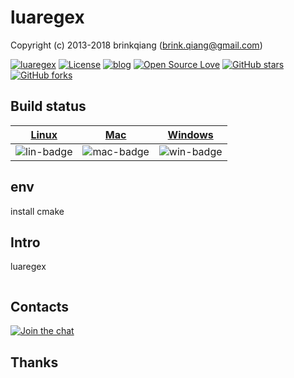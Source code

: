# luaregex

Copyright (c) 2013-2018 brinkqiang (brink.qiang@gmail.com)

[![luaregex](https://img.shields.io/badge/brinkqiang-luaregex-blue.svg?style=flat-square)](https://github.com/brinkqiang/luaregex)
[![License](https://img.shields.io/badge/license-MIT-brightgreen.svg)](https://github.com/brinkqiang/luaregex/blob/master/LICENSE)
[![blog](https://img.shields.io/badge/Author-Blog-7AD6FD.svg)](https://brinkqiang.github.io/)
[![Open Source Love](https://badges.frapsoft.com/os/v3/open-source.png)](https://github.com/brinkqiang)
[![GitHub stars](https://img.shields.io/github/stars/brinkqiang/luaregex.svg?label=Stars)](https://github.com/brinkqiang/luaregex) 
[![GitHub forks](https://img.shields.io/github/forks/brinkqiang/luaregex.svg?label=Fork)](https://github.com/brinkqiang/luaregex)

## Build status
| [Linux][lin-link] | [Mac][mac-link] | [Windows][win-link] |
| :---------------: | :----------------: | :-----------------: |
| ![lin-badge]      | ![mac-badge]       | ![win-badge]        |

[lin-badge]: https://github.com/brinkqiang/luaregex/workflows/linux/badge.svg "linux build status"
[lin-link]:  https://github.com/brinkqiang/luaregex/actions/workflows/linux.yml "linux build status"
[mac-badge]: https://github.com/brinkqiang/luaregex/workflows/mac/badge.svg "mac build status"
[mac-link]:  https://github.com/brinkqiang/luaregex/actions/workflows/mac.yml "mac build status"
[win-badge]: https://github.com/brinkqiang/luaregex/workflows/win/badge.svg "win build status"
[win-link]:  https://github.com/brinkqiang/luaregex/actions/workflows/win.yml "win build status"

## env
install cmake
## Intro
luaregex
```cpp
```
## Contacts
[![Join the chat](https://badges.gitter.im/brinkqiang/luaregex/Lobby.svg)](https://gitter.im/brinkqiang/luaregex)

## Thanks
